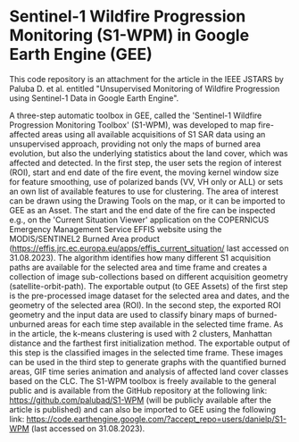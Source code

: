 # Sentinel-1 Wildfire Progression Monitoring (S1-WPM) in Google Earth Engine (GEE)
This code repository is an attachment for the article in the IEEE JSTARS by Paluba D. et al. entitled "Unsupervised Monitoring of Wildfire Progression using Sentinel-1 Data in Google Earth Engine".

A three-step automatic toolbox in GEE, called the 'Sentinel-1 Wildfire Progression Monitoring Toolbox' (S1-WPM), was developed to map fire-affected areas using all available acquisitions of S1 SAR data using an unsupervised approach, providing not only the maps of burned area evolution, but also the underlying statistics about the land cover, which was affected and detected. In the first step, the user sets the region of interest (ROI), start and end date of the fire event, the moving kernel window size for feature smoothing, use of polarized bands (VV, VH only or ALL) or sets an own list of available features to use for clustering. The area of interest can be drawn using the Drawing Tools on the map, or it can be imported to GEE as an Asset. The start and the end date of the fire can be inspected e.g., on the 'Current Situation Viewer' application on the COPERNICUS Emergency Management Service EFFIS website using the MODIS/SENTINEL2 Burned Area product (https://effis.jrc.ec.europa.eu/apps/effis_current_situation/ last accessed on 31.08.2023). The algorithm identifies how many different S1 acquisition paths are available for the selected area and time frame and creates a collection of image sub-collections based on different acquisition geometry (satellite-orbit-path). The exportable output (to GEE Assets) of the first step is the pre-processed image dataset for the selected area and dates, and the geometry of the selected area (ROI). In the second step, the exported ROI geometry and the input data are used to classify binary maps of burned-unburned areas for each time step available in the selected time frame. As in the article, the k-means clustering is used with 2 clusters, Manhattan distance and the farthest first initialization method. The exportable output of this step is the classified images in the selected time frame. These images can be used in the third step to generate graphs with the quantified burned areas, GIF time series animation and analysis of affected land cover classes based on the CLC.
The S1-WPM toolbox is freely available to the general public and is available from the GitHub repository at the following link: https://github.com/palubad/S1-WPM (will be publicly available after the article is published) and can also be imported to GEE using the following link: https://code.earthengine.google.com/?accept_repo=users/danielp/S1-WPM (last accessed on 31.08.2023).
